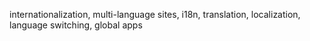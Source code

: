 internationalization, multi-language sites, i18n, translation, localization, language switching, global apps